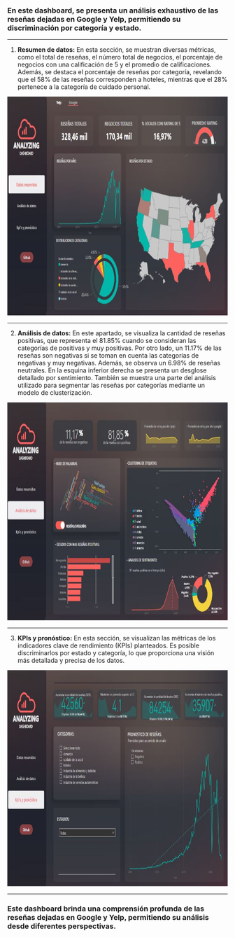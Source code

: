 ### En este dashboard, se presenta un análisis exhaustivo de las reseñas dejadas en Google y Yelp, permitiendo su discriminación por categoría y estado.

***

1.	**Resumen de datos:**
En esta sección, se muestran diversas métricas, como el total de reseñas, el número total de negocios, el porcentaje de negocios con una calificación de 5 y el promedio de calificaciones. Además, se destaca el porcentaje de reseñas por categoría, revelando que el 58% de las reseñas corresponden a hoteles, mientras que el 28% pertenece a la categoría de cuidado personal.

<img src='../img/dash 01.JPG' height="500">

--- 

2.	**Análisis de datos:**
En este apartado, se visualiza la cantidad de reseñas positivas, que representa el 81.85% cuando se consideran las categorías de positivas y muy positivas. Por otro lado, un 11.17% de las reseñas son negativas si se toman en cuenta las categorías de negativas y muy negativas. Además, se observa un 6.98% de reseñas neutrales. En la esquina inferior derecha se presenta un desglose detallado por sentimiento. También se muestra una parte del análisis utilizado para segmentar las reseñas por categorías mediante un modelo de clusterización.

<img src='../img/dash 02.JPG' height="498">

--- 

3.	**KPIs y pronóstico:**
En esta sección, se visualizan las métricas de los indicadores clave de rendimiento (KPIs) planteados. Es posible discriminarlos por estado y categoría, lo que proporciona una visión más detallada y precisa de los datos.

<img src='../img/dash003.JPG' height="494">

---

### Este dashboard brinda una comprensión profunda de las reseñas dejadas en Google y Yelp, permitiendo su análisis desde diferentes perspectivas.